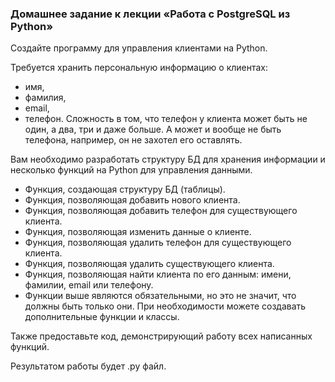 ### Домашнее задание к лекции «Работа с PostgreSQL из Python»
Создайте программу для управления клиентами на Python.

Требуется хранить персональную информацию о клиентах:

- имя,
- фамилия,
- email,
- телефон.
Сложность в том, что телефон у клиента может быть не один, а два, три и даже больше. А может и вообще не быть телефона, например, он не захотел его оставлять.

Вам необходимо разработать структуру БД для хранения информации и несколько функций на Python для управления данными.

- Функция, создающая структуру БД (таблицы).
- Функция, позволяющая добавить нового клиента.
- Функция, позволяющая добавить телефон для существующего клиента.
- Функция, позволяющая изменить данные о клиенте.
- Функция, позволяющая удалить телефон для существующего клиента.
- Функция, позволяющая удалить существующего клиента.
- Функция, позволяющая найти клиента по его данным: имени, фамилии, email или телефону.
- Функции выше являются обязательными, но это не значит, что должны быть только они. При необходимости можете создавать дополнительные функции и классы.

Также предоставьте код, демонстрирующий работу всех написанных функций.

Результатом работы будет .py файл.

